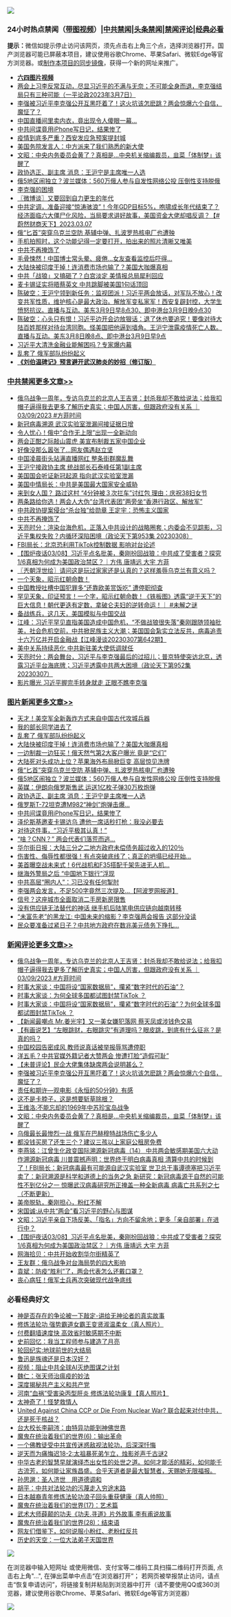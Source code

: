 ![](https://raw.githubusercontent.com/jsvpn/jsproxy/dev/64photo/fqnews-qr.jpg)

<div id="tt">
<h3>24小时热点禁闻（<a href="https://aaa.v2dns.tk/?QAjUl=BgRp5UNKRn&T5Vk=fPVH&Q59Ab=WxGE" target="_blank">带图视频</a>）|<a href="#%E4%B8%AD%E5%85%B1%E7%A6%81%E9%97%BB%E6%9B%B4%E5%A4%9A%E6%96%87%E7%AB%A0">中共禁闻</a>|<a href="#%E5%9B%BE%E7%89%87%E6%96%B0%E9%97%BB%E6%9B%B4%E5%A4%9A%E6%96%87%E7%AB%A0">头条禁闻</a>|<a href="#%E6%96%B0%E9%97%BB%E8%AF%84%E8%AE%BA%E6%9B%B4%E5%A4%9A%E6%96%87%E7%AB%A0">禁闻评论|<a href="#%E5%BF%85%E7%9C%8B%E7%BB%8F%E5%85%B8%E5%A5%BD%E6%96%87">经典必看</a></h3>
<div><b>提示：</b>微信如提示停止访问该网页，须先点击右上角三个点，选择浏览器打开。国产浏览器可能已屏蔽本项目，建议使用谷歌Chrome、苹果Safari、微软Edge等官方浏览器。或<a href="%E5%88%B6%E4%BD%9Cgit%E7%A6%81%E9%97%BB%E9%95%9C%E5%83%8F.md">制作本项目的同步镜像</a>，获得一个新的网址来推广。</div>
<ul>
<li><b><a href="http://d2.v2rss.gq/64.mp4" target="_blank">六四图片视频</a></b></li>
<li><a href="/sohnews/20230309/1857505.md">两会上习李反常互动，尽显习近平的不满与无奈；不可能全身而退，李克强结局只有三种可能（一平论政2023年3月7日）</a></li>
<li><a href="/comments/20230309/1857853.md">李强被习近平李克强公开互黑吓着了！这火坑该怎麽跳？两会惊爆六个自信，魔怔了？</a></li>
<li><a href="/cnnews/20230309/1857761.md">中国直播间里卖内衣，竟出现令人傻眼一幕…</a></li>
<li><a href="/topimagenews/20230309/1857770.md">中共间谍竟用iPhone写日记，结果惨了</a></li>
<li><a href="/baitai/20230309/1857911.md">疫情到底多严重？西安发应急预案提封城</a></li>
<li><a href="/cnnews/20230309/1857736.md">美国务院发言人：中方派来了我们熟悉的新大使</a></li>
<li><a href="/comments/20230309/1857831.md">文昭：中央内务委员会黄了？真相是...中央机关缩编裁员，韭菜「体制梦」该醒了</a></li>
<li><a href="/topimagenews/20230309/1857870.md">政协选正、副主席 消息：王沪宁是主席唯一人选</a></li>
<li><a href="/topimagenews/20230309/1857912.md">俄5地区闹独立？波兰媒体：560万俄人参与自发性网络公投 压倒性支持脱俄</a></li>
<li><a href="/ssgc/20230309/1857971.md">李克强的困境</a></li>
<li><a href="/ssgc/20230309/1857789.md">〖微博谈〗又要回到自力更生的年代</a></li>
<li><a href="/sohnews/20230309/1857937.md">中共定调，准备迎接“惊涛骇浪”！今年GDP目标5%，咆啸成长年代结束了？经济面临六大僵尸化风险，当局要求讲好故事，美国资金大佬却唱反调？【#蔚然财商天下】2023.03.07</a></li>
<li><a href="/topimagenews/20230309/1857918.md">俄“匕首”突穿乌克兰空防 基辅中弹、扎波罗热核电厂也遭殃</a></li>
<li><a href="/lifebaike/20230309/1857892.md">手机拍照时，这个功能记得一定要打开，拍出来的照片清晰又唯美</a></li>
<li><a href="/cbnews/20230309/1857838.md">中共不再掩饰了</a></li>
<li><a href="/worldnews/20230309/1857833.md">毛骨悚然！中国博士常头晕、疲倦…女友查看监控后吓得…</a></li>
<li><a href="/topimagenews/20230309/1857989.md">大陆快被印度干掉！连消费市场也输了？美国大咖爆真相</a></li>
<li><a href="/baitai/20230309/1857875.md">中共「战狼」又搞砸了？白宫淡定 美情报总局犀利回应</a></li>
<li><a href="/cnnews/20230309/1857888.md">麦卡锡证实将晤蔡英文 中共跳脚被美国1句话顶回</a></li>
<li><a href="/sohnews/20230309/1857940.md">陈破空：王沪宁领到新任务：监视团派！习近平两会放话，对军队不放心！改变共军性质，维护核心是最大政治。解放军变私家军！西安复辟封控，大学生愤怒抗议。直播与互动。美东3月9日早8点30、即中港台3月9日晚9点30</a></li>
<li><a href="/sohnews/20230309/1857735.md">陈破空：心头只有恨！习近平边开会边放狠话：退了休也要追究！要像对待大陆百姓那样对待台湾同胞。怪美国把他逼到墙角。王沪宁泄露疫情死亡人数。直播与互动。美东3月8日晚8点、即中港台3月9日早9点</a></li>
<li><a href="/baitai/20230309/1857820.md">习近平大清洗金融业能解困吗？专家爆内幕</a></li>
<li><a href="/topimagenews/20230310/1858095.md">乱套了 俄军部队纷纷起义</a></li>
<li><b><a href="/comments/20200207/1272816.md" target="_blank">《刘伯温碑记》预言避开武汉肺炎的妙招（修订版）</a></b></li>
</ul>
</div>

<div class="catlist">
<h3><a href="/cbnews/" target="_blank">中共禁闻</a><span><a href="/cbnews/" target="_blank" rel="nofollow">更多文章>></a></span></h3>
<ul>
<li><a href="/comments/20230310/1858126.md" target="_blank">俄乌战争一周年，专访乌克兰的北京人王吉贤：封杀我却不敢给说法；给我扣帽子逼得我去更多了解历史真实；中国人厉害，但跟政府没有关系 ｜03/09/2023 #方菲时间</a></li>
<li><a href="/cbnews/20230310/1858100.md" target="_blank">新冠病毒溯源 武汉实验室泄漏间接证据日增</a></li>
<li><a href="/cbnews/20230310/1858099.md" target="_blank">令人忧心！俄中“合作无上限”出现一全新动向</a></li>
<li><a href="/cbnews/20230310/1858098.md" target="_blank">两会正酣之际敲山震虎 美宣布制裁五家中国企业</a></li>
<li><a href="/cbnews/20230310/1858097.md" target="_blank">好像没那么嚣张了…网友偶遇赵立坚</a></li>
<li><a href="/cbnews/20230310/1858096.md" target="_blank">中国凌晨街头站满直播网红 整条街群魔乱舞</a></li>
<li><a href="/cbnews/20230309/1858014.md" target="_blank">王沪宁接政协主席 统战部长石泰峰任第1副主席</a></li>
<li><a href="/cbnews/20230309/1858000.md" target="_blank">美国国会听证新冠起源 指向武汉实验室泄漏</a></li>
<li><a href="/cbnews/20230309/1857962.md" target="_blank">美国中情局长：中共是美国最大国家安全威胁</a></li>
<li><a href="/cbnews/20230309/1857961.md" target="_blank">来到女人国？ 路过这村 “4分钟被３次拦车”讨红包 理由：庆祝38妇女节</a></li>
<li><a href="/cbnews/20230309/1857926.md" target="_blank">两条路给你选！两会人大伪“台湾代表团”两旁坐“香港行政区、解放军”</a></li>
<li><a href="/cbnews/20230309/1857876.md" target="_blank">中共政协提案侵台“杀台独”给勋章 王定宇：恐怖主义国家</a></li>
<li><a href="/cbnews/20230309/1857838.md" target="_blank">中共不再掩饰了</a></li>
<li><a href="/cbnews/20230309/1857795.md" target="_blank">天亮时分：渲染台海危机，正落入中共设计的战略圈套；内委会不见踪影，习近平集权失败？内循环深陷困境（政论天下第953集 20230308）</a></li>
<li><a href="/cbnews/20230309/1857728.md" target="_blank">FBI局长：北京恐利用TikTok控制数据 影响对台论述</a></li>
<li><a href="/comments/20230309/1857724.md" target="_blank">【围炉夜话03/08】习近平点名批美，秦刚扮回战狼：中共成了受害者？探究1/6真相为何成为美国政治禁区？｜方伟 唐靖远 大宇 方菲</a></li>
<li><a href="/cbnews/20230309/1857688.md" target="_blank">〖兲朝浮世绘〗请问这是玩过家家还是认真的？这样羞辱乌克兰有意义吗？</a></li>
<li><a href="/comments/20230308/1857543.md" target="_blank">一个天象，昭示红朝命数！</a></li>
<li><a href="/cbnews/20230308/1857541.md" target="_blank">中国教授吐槽中国犯罪多“还靠欧美赏饭吃” 遭停职彻查</a></li>
<li><a href="/comments/20230308/1857534.md" target="_blank">罕见天象，印证预言！一个字，昭示红朝命数！《铁板图》透露“逆于天下”的巨大信息！朝代更迭有定数，拿破仑夫妇的逆转命运！｜ #未解之谜</a></li>
<li><a href="/cbnews/20230308/1857499.md" target="_blank">备战练兵，这几天，美国模拟与中国交战</a></li>
<li><a href="/cbnews/20230308/1857408.md" target="_blank">江峰：习近平罕见直指美国造成中国危机，“不做战狼很失落”秦刚跟随领袖批美，社会危机空前，中共掀民族主义大潮；美国国会紮实立法反共，病毒追责十六万亿并开启金融战【江峰漫谈20230307第642期】</a></li>
<li><a href="/cbnews/20230308/1857356.md" target="_blank">美中关系持续恶化 中共新驻美大使低调就任</a></li>
<li><a href="/cbnews/20230308/1857345.md" target="_blank">天亮时分：两会舞台，习近平与李克强最后的过招儿；普京特使突访北京，透露习近平台海底牌；习近平透露中共两大困境（政论天下第952集 20230307）</a></li>
<li><a href="/cbnews/20230308/1857331.md" target="_blank">影片曝光 习近平握完手转身就走 正眼不瞧李克强</a></li>

</ul>
</div>
<div class="catlist">
<h3><a href="/topimagenews/" target="_blank">图片新闻</a><span><a href="/topimagenews/" target="_blank" rel="nofollow">更多文章>></a></span></h3>
<ul>
<li><a href="/topimagenews/20230310/1858143.md" target="_blank">天才！美空军全新轰炸方式来自中国古代攻城兵器</a></li>
<li><a href="/topimagenews/20230310/1858142.md" target="_blank">我的部长同学进去了</a></li>
<li><a href="/topimagenews/20230310/1858095.md" target="_blank">乱套了 俄军部队纷纷起义</a></li>
<li><a href="/topimagenews/20230309/1857989.md" target="_blank">大陆快被印度干掉！连消费市场也输了？美国大咖爆真相</a></li>
<li><a href="/topimagenews/20230309/1857988.md" target="_blank">一边制裁一边狂买！俄天然气第2大客户曝光 竟是“它们”</a></li>
<li><a href="/topimagenews/20230309/1857987.md" target="_blank">大陆死对头成功上位？苹果海外布局掀巨变 高层惊见洗牌</a></li>
<li><a href="/topimagenews/20230309/1857918.md" target="_blank">俄“匕首”突穿乌克兰空防 基辅中弹、扎波罗热核电厂也遭殃</a></li>
<li><a href="/topimagenews/20230309/1857912.md" target="_blank">俄5地区闹独立？波兰媒体：560万俄人参与自发性网络公投 压倒性支持脱俄</a></li>
<li><a href="/topimagenews/20230309/1857905.md" target="_blank">英媒：伊朗向俄罗斯售武 运送1亿枚子弹30万枚炮弹</a></li>
<li><a href="/topimagenews/20230309/1857870.md" target="_blank">政协选正、副主席 消息：王沪宁是主席唯一人选</a></li>
<li><a href="/topimagenews/20230309/1857810.md" target="_blank">俄罗斯T-72坦克遭M982“神剑”炮弹击爆…</a></li>
<li><a href="/topimagenews/20230309/1857770.md" target="_blank">中共间谍竟用iPhone写日记，结果惨了</a></li>
<li><a href="/topimagenews/20230309/1857769.md" target="_blank">泽伦斯基邀麦卡锡访乌 遭他一席话秒打枪：我没必要去</a></li>
<li><a href="/topimagenews/20230309/1857698.md" target="_blank">对待这件事，“习近平极其认真！”</a></li>
<li><a href="/topimagenews/20230309/1857697.md" target="_blank">“啥？CNN？” 两会代表们落荒而逃…</a></li>
<li><a href="/topimagenews/20230308/1857571.md" target="_blank">华尔街日报：大陆三分之二地方政府未偿债务超过收入的120％</a></li>
<li><a href="/topimagenews/20230308/1857519.md" target="_blank">伤害性、侮辱性都很强！有点突破底线了；真正的坍塌已经开始…</a></li>
<li><a href="/topimagenews/20230308/1857433.md" target="_blank">美首曝空战未来式！6代战机和F35搭配千架先进无人机…</a></li>
<li><a href="/topimagenews/20230308/1857431.md" target="_blank">继海外警局之后 “中国地下银行”浮现</a></li>
<li><a href="/topimagenews/20230308/1857430.md" target="_blank">中共高层“圈内人”：习已没有任何掣肘</a></li>
<li><a href="/topimagenews/20230308/1857418.md" target="_blank">李强两会发言，不足500字竟然三次提及&#8230;【阿波罗网报道】</a></li>
<li><a href="/topimagenews/20230308/1857409.md" target="_blank">信号？这座城市全面取消二手房新房限售</a></li>
<li><a href="/topimagenews/20230308/1857150.md" target="_blank">没有供应链无法替代的神话 继手机后陆笔电供应链向越南转移</a></li>
<li><a href="/topimagenews/20230307/1857084.md" target="_blank">“未富先老”的黑龙江: 中国未来的缩影？李克强两会报告 这部分没读</a></li>
<li><a href="/topimagenews/20230307/1857067.md" target="_blank">民众要准备过紧日子？中共地方政府在数兆美元债务下挣扎…</a></li>

</ul>
</div>
<div class="catlist">
<h3><a href="/comments/" target="_blank">新闻评论</a><span><a href="/comments/" target="_blank" rel="nofollow">更多文章>></a></span></h3>
<ul>
<li><a href="/comments/20230310/1858126.md" target="_blank">俄乌战争一周年，专访乌克兰的北京人王吉贤：封杀我却不敢给说法；给我扣帽子逼得我去更多了解历史真实；中国人厉害，但跟政府没有关系 ｜03/09/2023 #方菲时间</a></li>
<li><a href="/comments/20230309/1858011.md" target="_blank">时事大家谈：中国将设“国家数据局”，攥紧“数字时代的石油”？</a></li>
<li><a href="/comments/20230309/1858010.md" target="_blank">时事大家谈：为何全球多国都试图封禁TikTok ？</a></li>
<li><a href="/comments/20230309/1857998.md" target="_blank">时事大家谈：中国将设“国家数据局”，攥紧“数字时代的石油”？为何全球多国都试图封禁TikTok ？</a></li>
<li><a href="/comments/20230309/1857970.md" target="_blank">【新闻最嘲点 Mr.姜光宇】又一美女嫌犯落网 蔡天凤或涉钱色交易</a></li>
<li><a href="/comments/20230309/1857969.md" target="_blank">【有画说艺】“左眼跳财，右眼跳灾”有道理吗？眼皮跳，到底有什么征兆？是真的吗？</a></li>
<li><a href="/comments/20230309/1857968.md" target="_blank">中国校园告密成风 教师说真话被举报辱骂遭停职</a></li>
<li><a href="/comments/20230309/1857967.md" target="_blank">洋五毛？中共官媒外籍记者大赞两会 惨遭打脸“造假可耻”</a></li>
<li><a href="/comments/20230309/1857953.md" target="_blank">【未普评论】民企大佬集体缺席两会说明甚么？</a></li>
<li><a href="/comments/20230309/1857853.md" target="_blank">李强被习近平李克强公开互黑吓着了！这火坑该怎麽跳？两会惊爆六个自信，魔怔了？</a></li>
<li><a href="/comments/20230309/1857841.md" target="_blank">责任和期许&#8212;观电影《永恒的50分钟》有感</a></li>
<li><a href="/comments/20230309/1857840.md" target="_blank">这不是卡脖子，这是想要斩草除根？</a></li>
<li><a href="/comments/20230309/1857839.md" target="_blank">王维洛:不能忘却的1969年中苏珍宝岛战争</a></li>
<li><a href="/comments/20230309/1857831.md" target="_blank">文昭：中央内务委员会黄了？真相是&#8230;中央机关缩编裁员，韭菜「体制梦」该醒了</a></li>
<li><a href="/comments/20230309/1857825.md" target="_blank">乌俄最长最惨烈一战 俄军在巴赫穆特战场伤亡多少人</a></li>
<li><a href="/comments/20230309/1857813.md" target="_blank">都没钱买房了还生三个？建议三孩以上家庭公租房免费</a></li>
<li><a href="/comments/20230309/1857791.md" target="_blank">李燕铭：江曾生化政变国际溯源新冠病毒（14） 中共两会敏感期美国六大动作溯源新冠病毒 川普震撼声明：世界终于明白病毒真相 清算中共的时候到了！FBI局长：新冠病毒最有可能源自武汉实验室 世卫总干事谭德塞把习近平卖了：新冠溯源是科学和道德上的当务之急 新研究：新冠病毒源于自然的可能性不到亿分之一 惊曝武汉病毒研究所正掩盖一种全新病毒 病毒亡共系列之七（不断更新）</a></li>
<li><a href="/comments/20230309/1857766.md" target="_blank">美帝脱轨，秦刚担心，粉红不解</a></li>
<li><a href="/comments/20230309/1857752.md" target="_blank">宋国诚:从中共“两会”看习近平的野心与图谋</a></li>
<li><a href="/comments/20230309/1857726.md" target="_blank">文昭：习近平亲自下场反美、「指名」方向不留余地；更多「亲自部署」在进行中？</a></li>
<li><a href="/comments/20230309/1857724.md" target="_blank">【围炉夜话03/08】习近平点名批美，秦刚扮回战狼：中共成了受害者？探究1/6真相为何成为美国政治禁区？｜方伟 唐靖远 大宇 方菲</a></li>
<li><a href="/comments/20230309/1857701.md" target="_blank">网海拾贝：中共开始收割华尔街精英了</a></li>
<li><a href="/comments/20230309/1857700.md" target="_blank">王友群：俄乌战争对台海局势的四大影响</a></li>
<li><a href="/comments/20230309/1857699.md" target="_blank">袁斌：防疫“胜利”了，两会代表怎么还戴口罩？</a></li>
<li><a href="/comments/20230309/1857654.md" target="_blank">丧心病狂！俄军士兵再次突破现代战争底线</a></li>

</ul>
</div>

<div class="catlist">
<h3>必看经典好文</h3>
<ul>
<li><a href="/tculture/20120629/35483.md" target="_blank">神是否存在的争论被一下敲定-讲给无神论者的真实故事</a></li>
<li><a href="/cbnews/20211127/1658400.md" target="_blank">修炼法轮功 强势霸道女霸王变贤淑温柔女（真人照片）</a></li>
<li><a href="/comments/20210630/1485911.md" target="_blank">付费翻墙速度快 高效省时敏感期不中断</a></li>
<li><a href="/aomi/history/20141104/323033.md" target="_blank">史前回忆：我当工程师参与建造了月亮</a></li>
<li><a href="/comments/20200920/582873.md" target="_blank">轮回纪实:地球前世的大结局</a></li>
<li><a href="/comments/20220814/1771410.md" target="_blank">鲁迅是族魂还是日本汉奸？</a></li>
<li><a href="/comments/20201221/1451945.md" target="_blank">视频：阻止中共全球AI灭绝图谋之计划</a></li>
<li><a href="/comments/20200224/1282494.md" target="_blank">魏仁：张天师治瘟疫的妙法</a></li>
<li><a href="/cbnews/20210731/1597512.md" target="_blank">深度揭秘共产主义和共产党</a></li>
<li><a href="/comments/20210720/1514622.md" target="_blank">河南“血祸”受害染丙型肝炎 修炼法轮功康复【真人照片】</a></li>
<li><a href="/ccpdope/20200907/1392129.md" target="_blank">太神奇了！怪梦救情人</a></li>
<li><a href="/comments/20200820/1451960.md" target="_blank">United Against China CCP or Die From Nuclear War? 联合起来对付中共，还是死于核战？</a></li>
<li><a href="/aomi/life/20141109/310549.md" target="_blank">台大校长李嗣涔：由特异功能到神佛世界</a></li>
<li><a href="/topimagenews/20180524/947358.md" target="_blank">魔鬼在统治着我们的世界(6)：输出革命</a></li>
<li><a href="/bannedvideo/20210124/1473946.md" target="_blank">一个佛教徒受中共宣传迷惑敌视法轮功，后深深忏悔</a></li>
<li><a href="/tculture/20190304/1091070.md" target="_blank">逆天而为痛悔迟18-2:太祖暴死弟乍立，烛影斧声千古谜2</a></li>
<li><a href="/comments/20210420/1529876.md" target="_blank">中华古老的智慧早就演绎杰出女性的处世之道。如何才能活的精彩，如何能千古流芳，如何能让家族昌盛。合乎天道者是最大智慧者，天赐她无限福报。</a></li>
<li><a href="/comments/20210216/1488350.md" target="_blank">孙思邈：圣人济世　用道德调和</a></li>
<li><a href="/cbnews/20200720/1363328.md" target="_blank">胡平：中共对法轮功的污蔑走入穷途末路</a></li>
<li><a href="/comments/20211023/1642745.md" target="_blank">日本越裔青年修炼法轮功浪子回头重获健康（真人帅照）</a></li>
<li><a href="/topimagenews/20180620/960677.md" target="_blank">魔鬼在统治着我们的世界(17)：艺术篇</a></li>
<li><a href="/topimagenews/20181117/1032655.md" target="_blank">武术大师薛颠的功夫《功夫.寻道》片外故事 李有甫说故事</a></li>
<li><a href="/comments/20181228/1054609.md" target="_blank">魔鬼在统治着我们的世界(28)：结束语</a></li>
<li><a href="/comments/20200712/1359630.md" target="_blank">网友们借鉴下，如何说服小粉红、老粉红反共</a></li>
<li><a href="/tculture/20121025/73067.md" target="_blank">历史的天空：一位大法弟子天国世界</a></li>

</ul>
</div>

![](https://raw.githubusercontent.com/jsvpn/jsproxy/dev/64photo/fqnews-qr.jpg)

在浏览器中输入短网址 或使用微信、支付宝等二维码工具扫描二维码打开页面, 点击右上角"...", 在弹出菜单中点击“在浏览器打开”； 若网页被举报禁止访问，请点击“恢复申请访问”，将链接复制并粘贴到浏览器中打开（请不要使用QQ或360浏览器，建议使用谷歌Chrome、苹果Safari、微软Edge等官方浏览器）

![](https://raw.githubusercontent.com/jsvpn/jsproxy/dev/64photo/wx.jpg)
